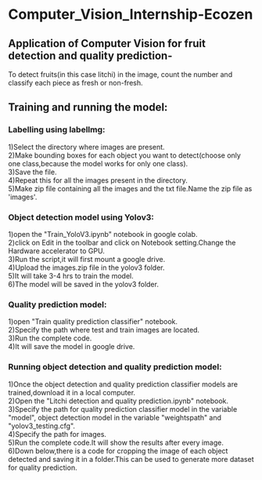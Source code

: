 # Computer_Vision_Internship-Ecozen

## Application of Computer Vision for fruit detection and quality prediction-
  To detect fruits(in this case litchi) in the image, count the number and classify each piece  as fresh or non-fresh.

## Training and running the model:

### Labelling using labellmg:
1)Select the directory where images are present.\
2)Make bounding boxes for each object you want to detect(choose only one class,because the model works for only one class).\
3)Save the file.\
4)Repeat this for all the images present in the directory.\
5)Make zip file containing all the images and the txt file.Name the zip file as 'images'.

### Object detection model using Yolov3:
1)open the "Train_YoloV3.ipynb" notebook in google colab.\
2)click on Edit in the toolbar and click on Notebook setting.Change the Hardware accelerator to GPU.\
3)Run the script,it will first mount a google drive.\
4)Upload the images.zip file in the yolov3 folder.\
5)It will take 3-4 hrs to train the model.\
6)The model will be saved in the yolov3 folder.

### Quality prediction model:
1)open "Train quality prediction classifier" notebook.\
2)Specify the path where test and train images are located.\
3)Run the complete code.\
4)It will save the model in google drive.

### Running object detection and quality prediction model:
1)Once the object detection and quality prediction classifier models are trained,download it in a local computer.\
2)Open the "Litchi detection and quality prediction.ipynb" notebook.\
3)Specify the path for quality prediction classifier model in the variable "model", object detection model in the variable "weightspath" and "yolov3_testing.cfg".\
4)Specify the path for images.\
5)Run the complete code.It will show the results after every image.\
6)Down below,there is a code for cropping the image of each object detected and saving it in a folder.This can be used to generate more dataset for quality prediction.
